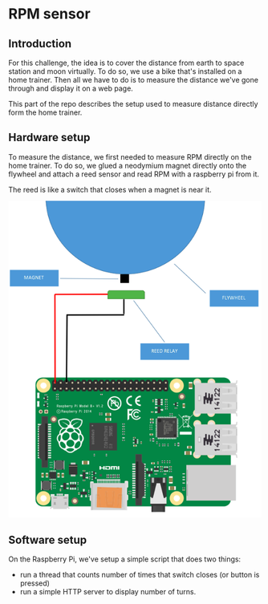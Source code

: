 # RPM sensor

## Introduction
For this challenge, the idea is to cover the distance from earth to space station and moon
virtually. To do so, we use a bike that's installed on a home trainer.
Then all we have to do is to measure the distance we've gone  through and
display it on a web page.

This part of the repo describes the setup used to measure distance
directly form the home trainer.

## Hardware setup
To measure the distance, we first needed to measure RPM directly on the home
trainer. To do so, we glued a neodymium magnet directly onto the flywheel
and attach a reed sensor and read RPM with a raspberry pi from it.

The reed is like a switch that closes when a magnet is near it.

![Schematic](pi_schematic.png)

## Software setup
On the Raspberry Pi, we've setup a simple script that does two things:

- run a thread that counts number of times that switch closes (or button is pressed)
- run a simple HTTP server to display number of turns.
